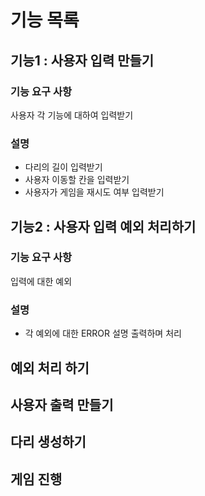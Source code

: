 # 기능 목록

## 기능1 : 사용자 입력 만들기
### 기능 요구 사항
사용자 각 기능에 대하여 입력받기

### 설명
- 다리의 길이 입력받기
- 사용자 이동할 칸을 입력받기
- 사용자가 게임을 재시도 여부 입력받기

## 기능2 : 사용자 입력 예외 처리하기
### 기능 요구 사항
입력에 대한 예외 

### 설명
- 각 예외에 대한 ERROR 설명 출력하며 처리

## 예외 처리 하기

## 사용자 출력 만들기

## 다리 생성하기

## 게임 진행
